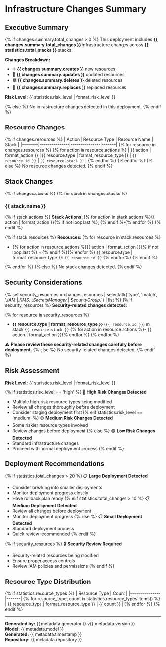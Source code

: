 # Infrastructure Changes Summary

## Executive Summary
{% if changes.summary.total_changes > 0 %}
This deployment includes **{{ changes.summary.total_changes }}** infrastructure changes across **{{ statistics.total_stacks }}** stacks.

**Changes Breakdown:**
- ➕ **{{ changes.summary.creates }}** new resources
- 🔄 **{{ changes.summary.updates }}** updated resources
- 🗑️ **{{ changes.summary.deletes }}** deleted resources
- 🔄 **{{ changes.summary.replaces }}** replaced resources

**Risk Level:** {{ statistics.risk_level | format_risk_level }}

{% else %}
No infrastructure changes detected in this deployment.
{% endif %}

## Resource Changes

{% if changes.resources %}
| Action | Resource Type | Resource Name | Stack |
|--------|---------------|---------------|-------|
{% for resource in changes.resources %}
{% for action in resource.actions %}
| {{ action | format_action }} | {{ resource.type | format_resource_type }} | `{{ resource.id }}` | `{{ resource.stack }}` |
{% endfor %}
{% endfor %}
{% else %}
No resource changes detected.
{% endif %}

## Stack Changes

{% if changes.stacks %}
{% for stack in changes.stacks %}
### {{ stack.name }}
{% if stack.actions %}
**Stack Actions:** {% for action in stack.actions %}{{ action | format_action }}{% if not loop.last %}, {% endif %}{% endfor %}
{% endif %}

{% if stack.resources %}
**Resources:**
{% for resource in stack.resources %}
- {% for action in resource.actions %}{{ action | format_action }}{% if not loop.last %} + {% endif %}{% endfor %} {{ resource.type | format_resource_type }}: `{{ resource.id }}`
{% endfor %}
{% endif %}

{% endfor %}
{% else %}
No stack changes detected.
{% endif %}

## Security Considerations

{% set security_resources = changes.resources | selectattr('type', 'match', '.*IAM.*|.*KMS.*|.*SecretsManager.*|.*SecurityGroup.*') | list %}
{% if security_resources %}
**Security-related changes detected:**

{% for resource in security_resources %}
- **{{ resource.type | format_resource_type }}** (`{{ resource.id }}`) in stack `{{ resource.stack }}`
  {% for action in resource.actions %}- {{ action | format_action }}{% endfor %}
{% endfor %}

⚠️ **Please review these security-related changes carefully before deployment.**
{% else %}
No security-related changes detected.
{% endif %}

## Risk Assessment

**Risk Level:** {{ statistics.risk_level | format_risk_level }}

{% if statistics.risk_level == 'high' %}
🔴 **High Risk Changes Detected**
- Multiple high-risk resource types being modified
- Review all changes thoroughly before deployment
- Consider staging deployment first
{% elif statistics.risk_level == 'medium' %}
🟡 **Medium Risk Changes Detected**
- Some riskier resource types involved
- Review changes before deployment
{% else %}
🟢 **Low Risk Changes Detected**
- Standard infrastructure changes
- Proceed with normal deployment process
{% endif %}

## Deployment Recommendations

{% if statistics.total_changes > 20 %}
📋 **Large Deployment Detected**
- Consider breaking into smaller deployments
- Monitor deployment progress closely
- Have rollback plan ready
{% elif statistics.total_changes > 10 %}
📋 **Medium Deployment Detected**
- Review all changes before deployment
- Monitor deployment progress
{% else %}
📋 **Small Deployment Detected**
- Standard deployment process
- Quick review recommended
{% endif %}

{% if security_resources %}
🔒 **Security Review Required**
- Security-related resources being modified
- Ensure proper access controls
- Review IAM policies and permissions
{% endif %}

## Resource Type Distribution

{% if statistics.resource_types %}
| Resource Type | Count |
|---------------|-------|
{% for resource_type, count in statistics.resource_types.items() %}
| {{ resource_type | format_resource_type }} | {{ count }} |
{% endfor %}
{% endif %}

---

**Generated by:** {{ metadata.generator }} v{{ metadata.version }}  
**Model:** {{ metadata.model }}  
**Generated:** {{ metadata.timestamp }}  
**Repository:** {{ metadata.repository }} 